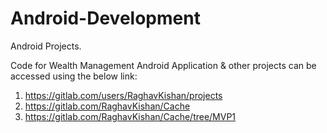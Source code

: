 # Android-Development
Android Projects.

Code for Wealth Management Android Application & other projects can be accessed using the below link:

1. https://gitlab.com/users/RaghavKishan/projects
2. https://gitlab.com/RaghavKishan/Cache
3. https://gitlab.com/RaghavKishan/Cache/tree/MVP1

